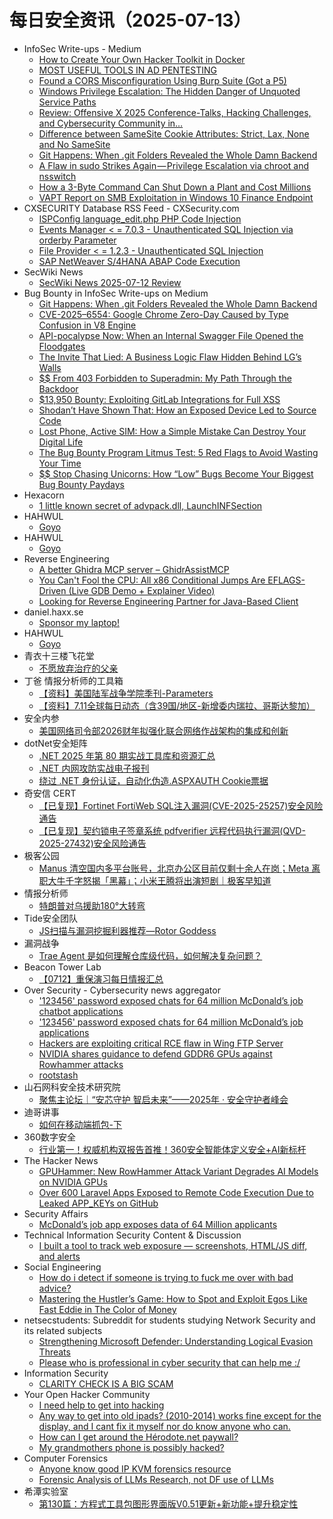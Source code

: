 # 每日安全资讯（2025-07-13）

- InfoSec Write-ups - Medium
  - [How to Create Your Own Hacker Toolkit in Docker](https://infosecwriteups.com/how-to-create-your-own-hacker-toolkit-in-docker-606723dbd8ac?source=rss----7b722bfd1b8d---4)
  - [MOST USEFUL TOOLS IN AD PENTESTING](https://infosecwriteups.com/introduction-e336611520dd?source=rss----7b722bfd1b8d---4)
  - [Found a CORS Misconfiguration Using Burp Suite (Got a P5)](https://infosecwriteups.com/found-a-cors-misconfiguration-using-burp-suite-got-a-p4-c212289f9592?source=rss----7b722bfd1b8d---4)
  - [Windows Privilege Escalation: The Hidden Danger of Unquoted Service Paths](https://infosecwriteups.com/windows-privilege-escalation-the-hidden-danger-of-unquoted-service-paths-08a6f2cc84dc?source=rss----7b722bfd1b8d---4)
  - [Review: Offensive X 2025 Conference-Talks, Hacking Challenges, and Cybersecurity Community in…](https://infosecwriteups.com/offensive-x-2025-hacking-conference-review-athens-e7aec6dd42c5?source=rss----7b722bfd1b8d---4)
  - [Difference between SameSite Cookie Attributes: Strict, Lax, None and No SameSite](https://infosecwriteups.com/difference-between-samesite-cookie-attributes-strict-lax-none-and-no-samesite-242fbfdbc8e1?source=rss----7b722bfd1b8d---4)
  - [Git Happens: When .git Folders Revealed the Whole Damn Backend](https://infosecwriteups.com/git-happens-when-git-folders-revealed-the-whole-damn-backend-b181b77c4c76?source=rss----7b722bfd1b8d---4)
  - [A Flaw in sudo Strikes Again — Privilege Escalation via chroot and nsswitch](https://infosecwriteups.com/a-flaw-in-sudo-strikes-again-privilege-escalation-via-chroot-and-nsswitch-278eb9ca2fdc?source=rss----7b722bfd1b8d---4)
  - [How a 3-Byte Command Can Shut Down a Plant and Cost Millions](https://infosecwriteups.com/detecting-illegal-function-codes-in-scada-with-defender-for-iot-81fa12a16944?source=rss----7b722bfd1b8d---4)
  - [VAPT Report on SMB Exploitation in Windows 10 Finance Endpoint](https://infosecwriteups.com/vapt-report-on-smb-exploitation-in-windows-10-finance-endpoint-e78430191dc2?source=rss----7b722bfd1b8d---4)
- CXSECURITY Database RSS Feed - CXSecurity.com
  - [ISPConfig language_edit.php PHP Code Injection](https://cxsecurity.com/issue/WLB-2025070017)
  - [Events Manager < = 7.0.3 - Unauthenticated SQL Injection via orderby Parameter](https://cxsecurity.com/issue/WLB-2025070016)
  - [File Provider < = 1.2.3 - Unauthenticated SQL Injection](https://cxsecurity.com/issue/WLB-2025070015)
  - [SAP NetWeaver S/4HANA ABAP Code Execution](https://cxsecurity.com/issue/WLB-2025070014)
- SecWiki News
  - [SecWiki News 2025-07-12 Review](http://www.sec-wiki.com/?2025-07-12)
- Bug Bounty in InfoSec Write-ups on Medium
  - [Git Happens: When .git Folders Revealed the Whole Damn Backend](https://infosecwriteups.com/git-happens-when-git-folders-revealed-the-whole-damn-backend-b181b77c4c76?source=rss----7b722bfd1b8d--bug_bounty)
  - [CVE-2025–6554: Google Chrome Zero-Day Caused by Type Confusion in V8 Engine](https://infosecwriteups.com/cve-2025-6554-google-chrome-zero-day-caused-by-type-confusion-in-v8-engine-417e1eab2f22?source=rss----7b722bfd1b8d--bug_bounty)
  - [API-pocalypse Now: When an Internal Swagger File Opened the Floodgates](https://infosecwriteups.com/api-pocalypse-now-when-an-internal-swagger-file-opened-the-floodgates-a3f3401b1914?source=rss----7b722bfd1b8d--bug_bounty)
  - [The Invite That Lied: A Business Logic Flaw Hidden Behind LG’s Walls](https://infosecwriteups.com/the-invite-that-lied-a-business-logic-flaw-hidden-behind-lgs-walls-a49cca506294?source=rss----7b722bfd1b8d--bug_bounty)
  - [$$ From 403 Forbidden to Superadmin: My Path Through the Backdoor](https://infosecwriteups.com/from-403-forbidden-to-superadmin-my-path-through-the-backdoor-77b85774fee5?source=rss----7b722bfd1b8d--bug_bounty)
  - [$13,950 Bounty: Exploiting GitLab Integrations for Full XSS](https://infosecwriteups.com/13-950-bounty-exploiting-gitlab-integrations-for-full-xss-19275a030c2b?source=rss----7b722bfd1b8d--bug_bounty)
  - [Shodan’t Have Shown That: How an Exposed Device Led to Source Code](https://infosecwriteups.com/shodant-have-shown-that-how-an-exposed-device-led-to-source-code-27346a93f22e?source=rss----7b722bfd1b8d--bug_bounty)
  - [Lost Phone, Active SIM: How a Simple Mistake Can Destroy Your Digital Life](https://infosecwriteups.com/lost-phone-active-sim-how-a-simple-mistake-can-destroy-your-digital-life-3dbafec070a5?source=rss----7b722bfd1b8d--bug_bounty)
  - [The Bug Bounty Program Litmus Test: 5 Red Flags to Avoid Wasting Your Time](https://infosecwriteups.com/the-bug-bounty-program-litmus-test-5-red-flags-to-avoid-wasting-your-time-1adc0034de43?source=rss----7b722bfd1b8d--bug_bounty)
  - [$$ Stop Chasing Unicorns: How “Low” Bugs Become Your Biggest Bug Bounty Paydays](https://infosecwriteups.com/stop-chasing-unicorns-how-low-bugs-become-your-biggest-bug-bounty-paydays-bc2f800bd38b?source=rss----7b722bfd1b8d--bug_bounty)
- Hexacorn
  - [1 little known secret of advpack.dll, LaunchINFSection](https://www.hexacorn.com/blog/2025/07/12/1-little-known-secret-of-advpack-dll-launchinfsection/)
- HAHWUL
  - [Goyo](https://www.hahwul.com/projects/goyo/)
- HAHWUL
  - [Goyo](https://www.hahwul.com/projects/goyo/)
- Reverse Engineering
  - [A better Ghidra MCP server – GhidrAssistMCP](https://www.reddit.com/r/ReverseEngineering/comments/1ly7cuy/a_better_ghidra_mcp_server_ghidrassistmcp/)
  - [You Can't Fool the CPU: All x86 Conditional Jumps Are EFLAGS-Driven (Live GDB Demo + Explainer Video)](https://www.reddit.com/r/ReverseEngineering/comments/1ly4pk3/you_cant_fool_the_cpu_all_x86_conditional_jumps/)
  - [Looking for Reverse Engineering Partner for Java-Based Client](https://www.reddit.com/r/ReverseEngineering/comments/1lxpwmg/looking_for_reverse_engineering_partner_for/)
- daniel.haxx.se
  - [Sponsor my laptop!](https://daniel.haxx.se/blog/2025/07/12/sponsor-my-laptop/)
- HAHWUL
  - [Goyo](https://www.hahwul.com/projects/goyo/)
- 青衣十三楼飞花堂
  - [不愿放弃治疗的父亲](https://mp.weixin.qq.com/s?__biz=MzUzMjQyMDE3Ng==&mid=2247488417&idx=1&sn=523678022c73e0af19f49218524be70c)
- 丁爸 情报分析师的工具箱
  - [【资料】美国陆军战争学院季刊-Parameters](https://mp.weixin.qq.com/s?__biz=MzI2MTE0NTE3Mw==&mid=2651151073&idx=1&sn=15891abb78c90a1ebfc9d13da8e8b028)
  - [【资料】7.11全球每日动态（含39国/地区-新增委内瑞拉、哥斯达黎加）](https://mp.weixin.qq.com/s?__biz=MzI2MTE0NTE3Mw==&mid=2651151073&idx=2&sn=64a44e3e7b3abfe0dae38b3658d88292)
- 安全内参
  - [美国网络司令部2026财年拟强化联合网络作战架构的集成和创新](https://mp.weixin.qq.com/s?__biz=MzI4NDY2MDMwMw==&mid=2247514678&idx=1&sn=d7d39a65fa8499841c92ed1182c20ae0)
- dotNet安全矩阵
  - [.NET 2025 年第 80 期实战工具库和资源汇总](https://mp.weixin.qq.com/s?__biz=MzUyOTc3NTQ5MA==&mid=2247500067&idx=1&sn=bd628c6789ab5fca3da2bce7eb116ccd)
  - [.NET 内网攻防实战电子报刊](https://mp.weixin.qq.com/s?__biz=MzUyOTc3NTQ5MA==&mid=2247500067&idx=2&sn=da8310bb896b4210d758eccbbd7525a8)
  - [绕过 .NET 身份认证，自动化伪造.ASPXAUTH Cookie票据](https://mp.weixin.qq.com/s?__biz=MzUyOTc3NTQ5MA==&mid=2247500067&idx=3&sn=b2103e92cda55a122fdbb2878e1ce0c3)
- 奇安信 CERT
  - [【已复现】Fortinet FortiWeb SQL注入漏洞(CVE-2025-25257)安全风险通告](https://mp.weixin.qq.com/s?__biz=MzU5NDgxODU1MQ==&mid=2247503602&idx=1&sn=b6dc54a7100f76968a25f6db47d5e0eb)
  - [【已复现】契约锁电子签章系统 pdfverifier 远程代码执行漏洞(QVD-2025-27432)安全风险通告](https://mp.weixin.qq.com/s?__biz=MzU5NDgxODU1MQ==&mid=2247503602&idx=2&sn=e1e4339c66bfeef7053ebf82a7b737eb)
- 极客公园
  - [Manus 清空国内多平台账号，北京办公区目前仅剩十余人在岗；Meta 离职大牛千字怒揭「黑幕」；小米王腾将出演短剧｜极客早知道](https://mp.weixin.qq.com/s?__biz=MTMwNDMwODQ0MQ==&mid=2653082604&idx=1&sn=faadaec873f6f1be80542f88c04d05a0)
- 情报分析师
  - [特朗普对乌援助180°大转弯](https://mp.weixin.qq.com/s?__biz=MzA3Mjc1MTkwOA==&mid=2650561770&idx=1&sn=806c9a2272aa22e045b49c2ef3ac2895)
- Tide安全团队
  - [JS扫描与漏洞挖掘利器推荐—Rotor Goddess](https://mp.weixin.qq.com/s?__biz=Mzg2NTA4OTI5NA==&mid=2247521456&idx=1&sn=205c24044197361741632e9f3e4f57e4)
- 漏洞战争
  - [Trae Agent 是如何理解仓库级代码，如何解决复杂问题？](https://mp.weixin.qq.com/s?__biz=MzU0MzgzNTU0Mw==&mid=2247485986&idx=1&sn=b6bb227004a8f62ce7e6e3c406e96525)
- Beacon Tower Lab
  - [【0712】重保演习每日情报汇总](https://mp.weixin.qq.com/s?__biz=MzkyNzcxNTczNA==&mid=2247487630&idx=1&sn=8b81e644bbe38f93b4ad18939fbc38cc)
- Over Security - Cybersecurity news aggregator
  - ['123456' password exposed chats for 64 million McDonald’s job chatbot applications](https://www.bleepingcomputer.com/news/security/123456-password-exposed-chats-for-64-million-mcdonalds-job-chatbot-applications/)
  - ['123456' password exposed chats for 64 million McDonald’s job applications](https://www.bleepingcomputer.com/news/security/123456-password-exposed-chats-for-64-million-mcdonalds-job-applications/)
  - [Hackers are exploiting critical RCE flaw in Wing FTP Server](https://www.bleepingcomputer.com/news/security/hackers-are-exploiting-critical-rce-flaw-in-wing-ftp-server/)
  - [NVIDIA shares guidance to defend GDDR6 GPUs against Rowhammer attacks](https://www.bleepingcomputer.com/news/security/nvidia-shares-guidance-to-defend-gddr6-gpus-against-rowhammer-attacks/)
  - [rootstash](https://roccosicilia.com/2025/07/12/rootstash/)
- 山石网科安全技术研究院
  - [聚焦主论坛｜“安芯守护 智启未来”——2025年 · 安全守护者峰会](https://mp.weixin.qq.com/s?__biz=MzUzMDUxNTE1Mw==&mid=2247512510&idx=1&sn=d5474a401ff36899db1e1843cbfe6972)
- 迪哥讲事
  - [如何在移动端抓包-下](https://mp.weixin.qq.com/s?__biz=MzIzMTIzNTM0MA==&mid=2247497880&idx=1&sn=b9b980464333074216b55ea94c8a743a)
- 360数字安全
  - [行业第一！权威机构双报告首推！360安全智能体定义安全+AI新标杆](https://mp.weixin.qq.com/s?__biz=MzA4MTg0MDQ4Nw==&mid=2247581215&idx=1&sn=04e879e67404cfe454778c46f7d5728a)
- The Hacker News
  - [GPUHammer: New RowHammer Attack Variant Degrades AI Models on NVIDIA GPUs](https://thehackernews.com/2025/07/gpuhammer-new-rowhammer-attack-variant.html)
  - [Over 600 Laravel Apps Exposed to Remote Code Execution Due to Leaked APP_KEYs on GitHub](https://thehackernews.com/2025/07/over-600-laravel-apps-exposed-to-remote.html)
- Security Affairs
  - [McDonald’s job app exposes data of 64 Million applicants](https://securityaffairs.com/179840/hacking/mcdonalds-job-app-exposes-data-of-64-million-applicants.html)
- Technical Information Security Content & Discussion
  - [I built a tool to track web exposure — screenshots, HTML/JS diff, and alerts](https://www.reddit.com/r/netsec/comments/1lxwhpd/i_built_a_tool_to_track_web_exposure_screenshots/)
- Social Engineering
  - [How do i detect if someone is trying to fuck me over with bad advice?](https://www.reddit.com/r/SocialEngineering/comments/1ly8ahu/how_do_i_detect_if_someone_is_trying_to_fuck_me/)
  - [Mastering the Hustler’s Game: How to Spot and Exploit Egos Like Fast Eddie in The Color of Money](https://www.reddit.com/r/SocialEngineering/comments/1lyb2fw/mastering_the_hustlers_game_how_to_spot_and/)
- netsecstudents: Subreddit for students studying Network Security and its related subjects
  - [Strengthening Microsoft Defender: Understanding Logical Evasion Threats](https://www.reddit.com/r/netsecstudents/comments/1lxxxg8/strengthening_microsoft_defender_understanding/)
  - [Please who is professional in cyber security that can help me :/](https://www.reddit.com/r/netsecstudents/comments/1ly8586/please_who_is_professional_in_cyber_security_that/)
- Information Security
  - [CLARITY CHECK IS A BIG SCAM](https://www.reddit.com/r/Information_Security/comments/1lycgzs/clarity_check_is_a_big_scam/)
- Your Open Hacker Community
  - [I need help to get into hacking](https://www.reddit.com/r/HowToHack/comments/1ly83br/i_need_help_to_get_into_hacking/)
  - [Any way to get into old ipads? (2010-2014) works fine except for the display, and I cant fix it myself nor do know anyone who can.](https://www.reddit.com/r/HowToHack/comments/1lyect5/any_way_to_get_into_old_ipads_20102014_works_fine/)
  - [How can I get around the Hérodote.net paywall?](https://www.reddit.com/r/HowToHack/comments/1lyc11d/how_can_i_get_around_the_hérodotenet_paywall/)
  - [My grandmothers phone is possibly hacked?](https://www.reddit.com/r/HowToHack/comments/1lxslqa/my_grandmothers_phone_is_possibly_hacked/)
- Computer Forensics
  - [Anyone know good IP KVM forensics resource](https://www.reddit.com/r/computerforensics/comments/1ly7wqh/anyone_know_good_ip_kvm_forensics_resource/)
  - [Forensic Analysis of LLMs Research, not DF use of LLMs](https://www.reddit.com/r/computerforensics/comments/1lxy0cb/forensic_analysis_of_llms_research_not_df_use_of/)
- 希潭实验室
  - [第130篇：方程式工具包图形界面版V0.51更新+新功能+提升稳定性](https://mp.weixin.qq.com/s?__biz=MzkzMjI1NjI3Ng==&mid=2247487640&idx=1&sn=8fcd8b78297611b4d8e0fbeb8e4a14de)
